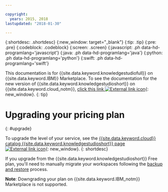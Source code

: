 ```yaml
---

copyright:
  years: 2015, 2018
lastupdated: "2018-01-30"

---
```


{:shortdesc: .shortdesc}
{:new_window: target="_blank"}
{:tip: .tip}
{:pre: .pre}
{:codeblock: .codeblock}
{:screen: .screen}
{:javascript: .ph data-hd-programlang='javascript'}
{:java: .ph data-hd-programlang='java'}
{:python: .ph data-hd-programlang='python'}
{:swift: .ph data-hd-programlang='swift'}

This documentation is for {{site.data.keyword.knowledgestudiofull}} on {{site.data.keyword.IBM}} Marketplace. To see the documentation for the new version of {{site.data.keyword.knowledgestudioshort}} on {{site.data.keyword.cloud_notm}}, [click this link ![External link icon](../../icons/launch-glyph.svg "External link icon")](https://{DomainName}/docs/services/watson-knowledge-studio/upgrade.html){: new_window}.
{: tip}

# Upgrading your pricing plan
{: #upgrade}

To upgrade the level of your service, see the [{{site.data.keyword.cloud}} catalog {{site.data.keyword.knowledgestudioshort}} page ![External link icon](../../icons/launch-glyph.svg "External link icon")](https://{DomainName}/catalog/services/knowledge-studio){: new_window}.
{: shortdesc}

If you upgrade from the {{site.data.keyword.knowledgestudioshort}} Free plan, you'll need to manually migrate your workspaces following the [backup and restore](/docs/services/knowledge-studio/backup-restore.html) process.

**Note**: Downgrading your plan on {{site.data.keyword.IBM_notm}} Marketplace is not supported.
